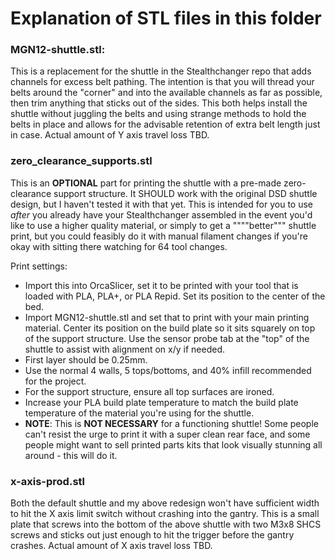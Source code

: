 # Explanation of STL files in this folder


### MGN12-shuttle.stl:
This is a replacement for the shuttle in the Stealthchanger repo that adds channels for excess belt pathing. The intention is that you will thread your belts around the "corner" and into the available channels as far as possible, then trim anything that sticks out of the sides. This both helps install the shuttle without juggling the belts and using strange methods to hold the belts in place and allows for the advisable retention of extra belt length just in case. Actual amount of Y axis travel loss TBD.

### zero_clearance_supports.stl
This is an **OPTIONAL** part for printing the shuttle with a pre-made zero-clearance support structure. It SHOULD work with the original DSD shuttle design, but I haven't tested it with that yet. This is intended for you to use _after_ you already have your Stealthchanger assembled in the event you'd like to use a higher quality material, or simply to get a """"better""" shuttle print, but you could feasibly do it with manual filament changes if you're okay with sitting there watching for 64 tool changes. 

Print settings:
- Import this into OrcaSlicer, set it to be printed with your tool that is loaded with PLA, PLA+, or PLA Repid. Set its position to the center of the bed.
- Import MGN12-shuttle.stl and set that to print with your main printing material. Center its position on the build plate so it sits squarely on top of the support structure. Use the sensor probe tab at the "top" of the shuttle to assist with alignment on x/y if needed.
- First layer should be 0.25mm.
- Use the normal 4 walls, 5 tops/bottoms, and 40% infill recommended for the project.
- For the support structure, ensure all top surfaces are ironed.
- Increase your PLA build plate temperature to match the build plate temperature of the material you're using for the shuttle.
- **NOTE**: This is **NOT NECESSARY** for a functioning shuttle! Some people can't resist the urge to print it with a super clean rear face, and some people might want to sell printed parts kits that look visually stunning all around - this will do it. 

### x-axis-prod.stl
Both the default shuttle and my above redesign won't have sufficient width to hit the X axis limit switch without crashing into the gantry. This is a small plate that screws into the bottom of the above shuttle with two M3x8 SHCS screws and sticks out just enough to hit the trigger before the gantry crashes. Actual amount of X axis travel loss TBD.
